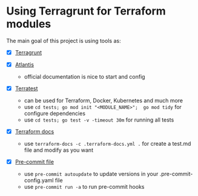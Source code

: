 # Using Terragrunt for Terraform modules

The main goal of this project is using tools as:

- [x] [Terragrunt](https://terragrunt.gruntwork.io/)
- [x] [Atlantis](https://www.runatlantis.io/)
  - official documentation is nice to start and config

- [x] [Terratest](https://terratest.gruntwork.io/)
  - can be used for Terraform, Docker, Kubernetes and much more
  - use ```cd tests; go mod init "<MODULE_NAME>";  go mod tidy``` for configure dependencies
  - use ```cd tests; go test -v -timeout 30m``` for running all tests

- [x] [Terraform docs](https://terraform-docs.io/)
  - use ```terraform-docs -c .terraform-docs.yml .``` for create a test.md file and modify as you want

- [x] [Pre-commit file](https://pre-commit.com/)
  - use ```pre-commit autoupdate``` to update versions in your .pre-commit-config.yaml file
  - use ```pre-commit run -a``` to run pre-commit hooks
